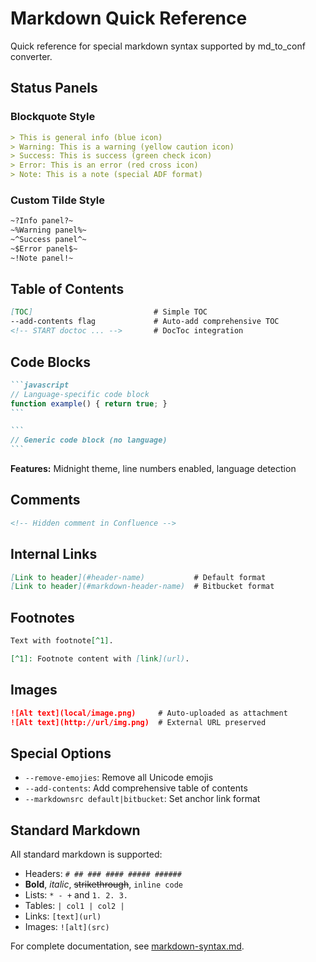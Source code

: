 # Markdown Quick Reference

Quick reference for special markdown syntax supported by md_to_conf converter.

## Status Panels

### Blockquote Style
```markdown
> This is general info (blue icon)
> Warning: This is a warning (yellow caution icon)  
> Success: This is success (green check icon)
> Error: This is an error (red cross icon)
> Note: This is a note (special ADF format)
```

### Custom Tilde Style
```markdown
~?Info panel?~
~%Warning panel%~
~^Success panel^~
~$Error panel$~
~!Note panel!~
```

## Table of Contents

```markdown
[TOC]                           # Simple TOC
--add-contents flag             # Auto-add comprehensive TOC
<!-- START doctoc ... -->       # DocToc integration
```

## Code Blocks

````markdown
```javascript
// Language-specific code block
function example() { return true; }
```

```
// Generic code block (no language)
```
````

**Features:** Midnight theme, line numbers enabled, language detection

## Comments

```markdown
<!-- Hidden comment in Confluence -->
```

## Internal Links

```markdown
[Link to header](#header-name)           # Default format
[Link to header](#markdown-header-name)  # Bitbucket format
```

## Footnotes

```markdown
Text with footnote[^1].

[^1]: Footnote content with [link](url).
```

## Images

```markdown
![Alt text](local/image.png)     # Auto-uploaded as attachment
![Alt text](http://url/img.png)  # External URL preserved
```

## Special Options

- `--remove-emojies`: Remove all Unicode emojis
- `--add-contents`: Add comprehensive table of contents
- `--markdownsrc default|bitbucket`: Set anchor link format

## Standard Markdown

All standard markdown is supported:
- Headers: `# ## ### #### ##### ######`
- **Bold**, *italic*, ~~strikethrough~~, `inline code`
- Lists: `* - +` and `1. 2. 3.`
- Tables: `| col1 | col2 |`
- Links: `[text](url)`
- Images: `![alt](src)`

For complete documentation, see [markdown-syntax.md](markdown-syntax.md).
